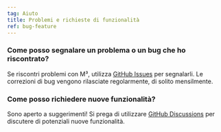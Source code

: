 ```yaml
---
tag: Aiuto
title: Problemi e richieste di funzionalità
ref: bug-feature
---
```


### Come posso segnalare un problema o un bug che ho riscontrato?

Se riscontri problemi con M³, utilizza [GitHub Issues](%7B%7Bsite.github%7D%7D/issues/new?labels=bug,from+app&template=bug_report.md) per segnalarli. Le correzioni di bug vengono rilasciate regolarmente, di solito mensilmente.

### Come posso richiedere nuove funzionalità?

Sono aperto a suggerimenti! Si prega di utilizzare [GitHub Discussions](%7B%7Bsite.github%7D%7D/discussions) per discutere di potenziali nuove funzionalità.
